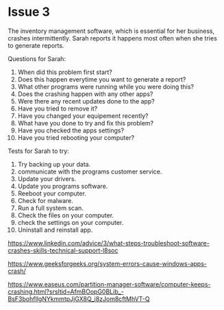 # Issue 3

 The inventory management software, which is essential for her business, crashes intermittently. 
 Sarah reports it happens most often when she tries to generate reports. 

 Questions for Sarah:

 1. When did this problem first start?
 2. Does this happen everytime you want to generate a report?
 3. What other programs were running while you were doing this?
 4. Does the crashing happen with any other apps?
 5. Were there any recent updates done to the app?
 6. Have you tried to remove it?
 7. Have you changed your equipement recently?
 8. What have you done to try and fix this problem?
 9. Have you checked the apps settings?
 10. Have you tried rebooting your computer?

Tests for Sarah to try:

1. Try backing up your data.
2. communicate with the programs customer service.
3. Update your drivers.
4. Update you programs software.
5. Reeboot your computer.
6. Check for malware.
7. Run a full system scan.
8. Check the files on your computer.
9. check the settings on your computer.
10. Uninstall and reinstall app.

https://www.linkedin.com/advice/3/what-steps-troubleshoot-software-crashes-skills-technical-support-l8soc

https://www.geeksforgeeks.org/system-errors-cause-windows-apps-crash/

https://www.easeus.com/partition-manager-software/computer-keeps-crashing.html?srsltid=AfmBOopG0BLib_-BsF3bohfIlgNYkmmtpJjGX8Q_i8zJom8cftMhVT-Q
     
  
